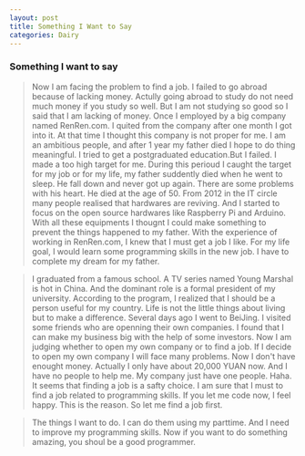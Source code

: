 ```yaml
---
layout: post
title: Something I Want to Say
categories: Dairy
---
```

### Something I want to say ###

>    Now I am facing the problem to find a job. I failed to go abroad because of lacking money. Actully going abroad to study do not need much money if you study so well. But I am not studying so good so I said that I am lacking of money. Once I employed by a big company named RenRen.com. I quited from the company after one month I got into it. At that time I thought this company is not proper for me. I am an ambitious people, and after 1 year my father died I hope to do thing meaningful. I tried to get a postgraduated education.But I failed. I made a too high target for me. During this perioud I caught the target for my job or for my life, my father suddently died when he went to sleep. He fall down and never got up again. There are some problems with his heart. He died at the age of 50. From 2012 in the IT circle many people realised that hardwares are reviving. And I started to focus on the open source hardwares like Raspberry Pi and Arduino. With all these equipments I thougnt I could make something to prevent the things happened to my father. With the experience of working in RenRen.com, I knew that I must get a job I like. For my life goal, I would learn some programming skills in the new job. I have to complete my dream for my father.

>    I graduated from a famous school. A TV series named Young Marshal is hot in China. And the dominant role is a formal president of my university. According to the program, I realized that I should be a person useful for my country. Life is not the little things about living but to make a difference. Several days ago I went to BeiJing. I visited some friends who are openning their own companies. I found that I can make my business big with the help of some investors. Now I am judging whether to open my own company or to find a job. If I decide to open my own company I will face many problems. Now I don't have enought money. Actually I only have about 20,000 YUAN now. And I have no people to help me. My company just have one people. Haha. It seems that finding a job is a safty choice. I am sure that I must to find a job related to programming skills. If you let me code now, I feel happy. This is the reason. So let me find a job first.

>    The things I want to do. I can do them using my parttime. And I need to improve my programming skills. Now if you want to do something amazing, you shoul be a good programmer.     
